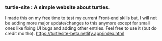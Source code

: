 ### turtle-site : A simple website about turtles.

I made this on my free time to test my current Front-end skills but, I will not be adding more major update/changes to this anymore except for small ones like fixing UI bugs and adding other entries. Feel free to use it (but do credit mo tho).
https://turtlesite-beta.netlify.app/index.html
